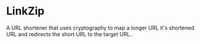 # LinkZip
A URL shortener that uses cryptography to map a longer URL it's shortened URL and redirects the short URL to the target URL..
